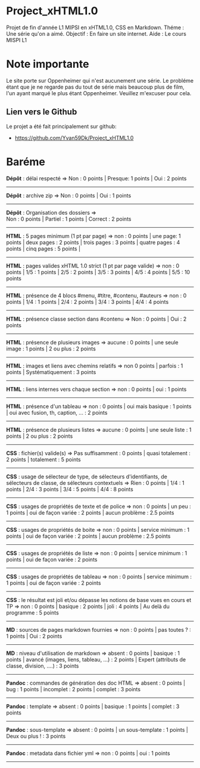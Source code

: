 # Project_xHTML1.0
Projet de fin d'année L1 MIPSI en xHTML1.0, CSS en Markdown.
Théme : Une série qu'on a aimé.
Objectif : En faire un site internet.
Aide : Le cours MISPI L1

# Note importante
Le site porte sur Oppenheimer qui n'est aucunement une série. Le probléme étant que je ne regarde pas du tout de série mais beaucoup plus de film, l'un ayant marqué le plus étant Oppenheimer. Veuillez m'excuser pour cela.

## Lien vers le Github

Le projet a été fait principalement sur github:
- https://github.com/Yvan59Dk/Project_xHTML1.0

# Baréme

**Dépôt** : délai respecté =>
Non : 0 points |
Presque: 1 points |
Oui : 2 points
***
**Dépôt** : archive zip	=>
Non : 0 points |
Oui : 1 points
***
**Dépôt** : Organisation des dossiers =>	
Non : 0 points |
Partiel : 1 points |
Correct : 2 points
***
**HTML** : 5 pages minimum (1 pt par page)	=>
non :
0 points |
une page:
1 points |
deux pages :
2 points |
trois pages :
3 points |
quatre pages :
4 points |
cinq pages :
5 points |
***
**HTML** : pages valides xHTML 1.0 strict (1 pt par page valide) =>
non :
0 points |
1/5 :
1 points |
2/5 :
2 points |
3/5 :
3 points |
4/5 :
4 points | 
5/5 :
10 points
***
**HTML** : présence de 4 blocs #menu, #titre, #contenu, #auteurs =>
non :
0 points |
1/4 :
1 points |
2/4 :
2 points |
3/4 :
3 points |
4/4 :
4 points
***
**HTML** : présence classe section dans #contenu =>
Non :
0 points |
Oui :
2 points 
***
**HTML** : présence de plusieurs images	=>
aucune :
0 points |
une seule image :
1 points |
2 ou plus :
2 points
***
**HTML** : images et liens avec chemins relatifs =>
non
0 points |
parfois :
1 points |
Systématiquement :
3 points
***
**HTML** : liens internes vers chaque section =>
non :
0 points |
oui :
1 points
***
**HTML** : présence d'un tableau =>
non :
0 points |
oui mais basique :
1 points |
oui avec fusion, th, caption, ... :
2 points
***
**HTML** : présence de plusieurs listes	=>
aucune :
0 points |
une seule liste :
1 points |
2 ou plus :
2 points
***
**CSS** : fichier(s) valide(s) =>
Pas suffisamment :
0 points |
quasi totalement :
2 points |
totalement :
5 points
***
**CSS** : usage de sélecteur de type, de sélecteurs d'identifiants, de sélecteurs de classe, de sélecteurs contextuels =>
Rien :
0 points |
1/4 :
1 points |
2/4 :
3 points |
3/4 :
5 points |
4/4 :
8 points
***
**CSS** : usages de propriétés de texte et de police =>
non :
0 points |
un peu :
1 points |
oui de façon variée :
2 points |
aucun problème :
2.5 points
***
**CSS** : usages de propriétés de boite	=>
non :
0 points |
service minimum :
1 points |
oui de façon variée :
2 points |
aucun problème :
2.5 points
***
**CSS** : usages de propriétés de liste	=>
non :
0 points |
service minimum :
1 points |
oui de façon variée :
2 points
***
**CSS** : usages de propriétés de tableau =>
non :
0 points |
service minimum :
1 points |
oui de façon variée :
2 points
***
**CSS** : le résultat est joli et/ou dépasse les notions de base vues en cours et TP =>
non :
0 points |
basique :
2 points |
joli :
4 points |
Au delà du programme :
5 points
***
**MD** : sources de pages markdown fournies	=>
non :
0 points |
pas toutes ? :
1 points |
Oui :
2 points
***
**MD** : niveau d'utilisation de markdown =>
absent :
0 points |
basique :
1 points |
avancé (images, liens, tableau, ...) :
2 points |
Expert (attributs de classe, division, ....) :
3 points
***
**Pandoc** : commandes de génération des doc HTML =>
absent :
0 points |
bug :
1 points |
incomplet :
2 points |
complet :
3 points
***
**Pandoc** : template =>
absent :
0 points |
basique :
1 points |
complet :
3 points
***
**Pandoc** : sous-template =>
absent :
0 points |
un sous-template :
1 points |
Deux ou plus ! :
3 points
***
**Pandoc** : metadata dans fichier yml =>
non :
0 points |
oui :
1 points
***

